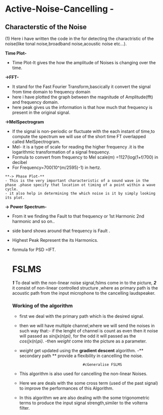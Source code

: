 #   Active-Noise-Cancelling -  
##  Characterstic of the Noise

(1) Here i have written the code in the for detecting the charactristic of the noise(like tonal noise,broadband noise,acoustic noise etc...).
  
  
  **Time Plot-**           
  - Time Plot-It gives the how the amplitude of Noises is changing over the time.
   
  **->FFT-**                
  - It stand for the Fast Fourier Transform,bascically it convert the signal from time domain to frequency domain
  - here i have plotted the graph between the magnitude of Amplitude(fft) and frequency domain.
  - here peak gives us the information is that how much that frequency is present in the original signal.
   
   **->MelSpectrogram**  
   - If the signal is non-periodic or fluctuate with the each instant of time,to compute the spectrum we will use of the short time FT overlapped                            called MelSpectrogram.
   - Mel- it is a type of scale for reading the higher frequency .it is the logarithmic transformation of a signal frequency.
   - Formula to convert from frequency to Mel scale(m) =1127(log(1+f/700) in decibel
   - For Frequency=700(10^(m/2595)-1) in hertz.
    
    **-> Phase Plot-**  
    - This is the very important characteristic of a sound wave in the phase .phase specify that location ot timing of a point within a wave cycle.
    - it also help in determining the which noise is it by simply looking its plot.
    
   **-> Power Spectrum-**   
  - From it we finding the Fault to that frequency or 1st Harmonic 2nd harmonic and so on..
  - side band shows around that frequency is Fault .
  - Highest Peak Represent the its Harmonics.
  - formula for PSD =IFT. 
               
                         
     # FSLMS
   
    ***1*** To deal with the non-linear noise signal,fslms come in to the picture,
    ***2*** it consist of non-linear controlled structure ,where as primary path is the acoustic path from the input microphone to the cancelling laudspeaker.
    
    ### Working of the algorithm 
    - first we deal with the primary path which is the desired signal.
    - then we will have multiple channel,where we will send the noises in such way that:- if the lenght of channel is count as even then it noise will passed as             *sin(j*x(n)*pi)*, for the odd it will passed as the *cos(j*x(n)*pi)*.
    -then *weight* come into the picture as a parameter.
    - *weight* get updated using the **gradient descent** algorithm.
    -** secondary path ** provide a flexibility in cancelling the noise.
    
    
                                       #cGeneralise FSLMS
    - This algorithm is also used for cancelling the non-linear Noises.
    - Here we are deals with the some cross term (used of the past signal) to improve the performances of this Algorithm.
    - In this algorithm we are also dealing with the some trigonometric terms to produce the input signal strength,similer to the volterra filter.
                                       
                                        
                                        
                      
                        
                        
                        
                        
                        
                        
                        
                        
                        
                        
                        
                        
